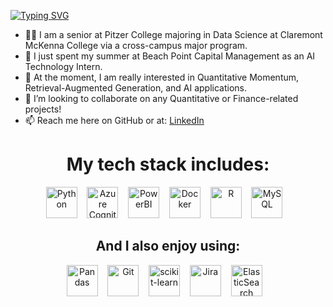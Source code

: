 [![Typing SVG](https://readme-typing-svg.herokuapp.com?font=Arial&pause=5000&color=2991CFDC&random=false&width=435&lines=Welcome+to+my+Github)](https://git.io/typing-svg)

- 🧑‍🎓 I am a senior at Pitzer College majoring in Data Science at Claremont McKenna College via a cross-campus major program.
- 🔭 I just spent my summer at Beach Point Capital Management as an AI Technology Intern.
- 🌱 At the moment, I am really interested in Quantitative Momentum, Retrieval-Augmented Generation, and AI applications.
- 👯 I’m looking to collaborate on any Quantitative or Finance-related projects!
- 📫 Reach me here on GitHub or at: [LinkedIn](https://www.linkedin.com/in/maxplush/)

<h1 align="center">My tech stack includes:</h1>

<p align="center">
    <img src="https://cdn.jsdelivr.net/gh/devicons/devicon/icons/python/python-original.svg" alt="Python" width="50" height="50">&nbsp;&nbsp;&nbsp;
    <img src="https://cdn.jsdelivr.net/gh/devicons/devicon/icons/azure/azure-original.svg" alt="Azure Cognitive Services" width="50" height="50">&nbsp;&nbsp;&nbsp;
    <img src="https://upload.wikimedia.org/wikipedia/commons/c/cf/New_Power_BI_Logo.svg" alt="PowerBI" width="50" height="50">&nbsp;&nbsp;&nbsp;
    <img src="https://cdn.jsdelivr.net/gh/devicons/devicon/icons/docker/docker-original.svg" alt="Docker" width="50" height="50">&nbsp;&nbsp;&nbsp;
    <img src="https://cdn.jsdelivr.net/gh/devicons/devicon/icons/r/r-original.svg" alt="R" width="50" height="50">&nbsp;&nbsp;&nbsp;
    <img src="https://cdn.jsdelivr.net/gh/devicons/devicon/icons/mysql/mysql-original-wordmark.svg" alt="MySQL" width="50" height="50">&nbsp;&nbsp;&nbsp;



</p>

<h2 align="center">And I also enjoy using:</h2>

<p align="center">
    <img src="https://cdn.jsdelivr.net/gh/devicons/devicon/icons/pandas/pandas-original.svg" alt="Pandas" width="50" height="50">&nbsp;&nbsp;&nbsp;
    <img src="https://cdn.jsdelivr.net/gh/devicons/devicon/icons/git/git-original.svg" alt="Git" width="50" height="50">&nbsp;&nbsp;&nbsp;
    <img src="https://cdn.jsdelivr.net/gh/devicons/devicon/icons/scikitlearn/scikitlearn-original.svg" alt="scikit-learn" width="50" height="50">&nbsp;&nbsp;&nbsp;
    <img src="https://cdn.jsdelivr.net/gh/devicons/devicon/icons/jira/jira-original.svg" alt="Jira" width="50" height="50">&nbsp;&nbsp;&nbsp;
    <img src="https://cdn.jsdelivr.net/gh/devicons/devicon/icons/elasticsearch/elasticsearch-original.svg" alt="ElasticSearch" width="50" height="50">&nbsp;&nbsp;&nbsp;
</p>
